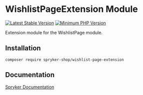 # WishlistPageExtension Module
[![Latest Stable Version](https://poser.pugx.org/spryker-shop/wishlist-page-extension/v/stable.svg)](https://packagist.org/packages/spryker-shop/wishlist-page-extension)
[![Minimum PHP Version](https://img.shields.io/badge/php-%3E%3D%208.1-8892BF.svg)](https://php.net/)

Extension module for the WishlistPage module.

## Installation

```
composer require spryker-shop/wishlist-page-extension
```

## Documentation

[Spryker Documentation](https://docs.spryker.com)
